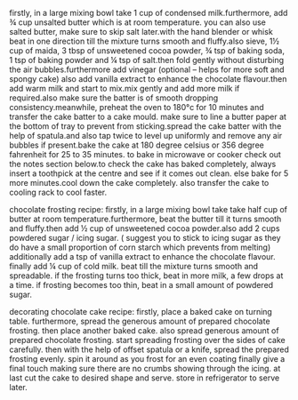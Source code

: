 firstly, in a large mixing bowl take 1 cup of condensed milk.furthermore, add ¾ cup unsalted butter which is at room temperature. you can also use salted butter, make sure to skip salt later.with the hand blender or whisk beat in one direction till the mixture turns smooth and fluffy.also sieve, 1½ cup of maida, 3 tbsp of unsweetened cocoa powder, ¾ tsp of baking soda, 1 tsp of baking powder and ¼ tsp of salt.then fold gently without disturbing the air bubbles.furthermore add vinegar (optional – helps for more soft and spongy cake)
also add vanilla extract to enhance the chocolate flavour.then add warm milk and start to mix.mix gently and add more milk if required.also make sure the batter is of smooth dropping consistency.meanwhile, preheat the oven to 180°c for 10 minutes and transfer the cake batter to a cake mould. make sure to line a butter paper at the bottom of tray to prevent from sticking.spread the cake batter with the help of spatula.and also tap twice to level up uniformly and remove any air bubbles if present.bake the cake at 180 degree celsius or 356 degree fahrenheit for 25 to 35 minutes. to bake in microwave or cooker check out the notes section below.to check the cake has baked completely, always insert a toothpick at the centre and see if it comes out clean. else bake for 5 more minutes.cool down the cake completely. also transfer the cake to cooling rack to cool faster.

chocolate frosting recipe:
firstly, in a large mixing bowl take take half cup of butter at room temperature.furthermore, beat the butter till it turns smooth and fluffy.then add ½ cup of unsweetened cocoa powder.also add 2 cups powdered sugar / icing sugar. ( suggest you to stick to icing sugar as they do have a small proportion of corn starch which prevents from melting) additionally add a tsp of vanilla extract to enhance the chocolate flavour. finally add ¼ cup  of cold milk. beat till the mixture turns  smooth and spreadable. if the frosting turns too thick, beat in more milk, a few drops at a time. if frosting becomes too thin, beat in a small amount of powdered sugar.

decorating chocolate cake recipe:
firstly, place a baked cake on turning table. furthermore, spread the generous amount of prepared chocolate frosting. then place another baked cake. also spread generous amount of prepared chocolate frosting. start spreading frosting over the sides of cake carefully. then with the help of offset spatula or a knife, spread the prepared frosting evenly. spin it around as you frost for an even coating finally give a final touch making sure there are no crumbs showing through the icing. at last cut the cake to desired shape and serve. store in refrigerator to serve later.